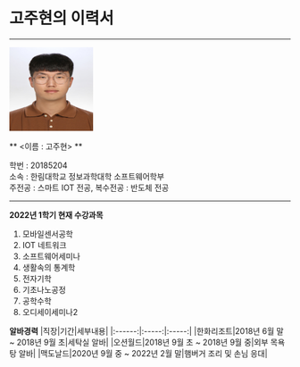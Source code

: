 # 고주현의 이력서
-------------------------
<img src = KakaoTalk_20200820_134435662.jpg height = 150 width = 150>

** <이름 : 고주현> **

학번 : 20185204   
소속 : 한림대학교 정보과학대학 소프트웨어학부   
주전공 : 스마트 IOT 전공,     복수전공 : 반도체 전공    

----------------------------
**2022년 1학기 현재 수강과목**
1. 모바일센서공학
2. IOT 네트워크
3. 소프트웨어세미나
4. 생활속의 통계학
5. 전자기학
6. 기초나노공정
7. 공학수학
8. 오디세이세미나2

**알바경력**
|직장|기간|세부내용|
|:------:|:-----:|:-----:|
|한화리조트|2018년 6월 말 ~ 2018년 9월 초|세탁실 알바|
|오션월드|2018년 9월 초 ~ 2018년 9월 중|외부 목욕탕 알바|
|맥도날드|2020년 9월 중 ~ 2022년 2월 말|햄버거 조리 및 손님 응대|
